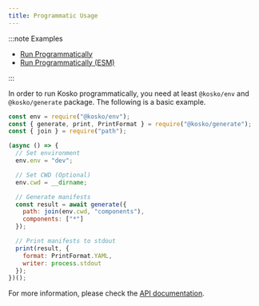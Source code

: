 ```yaml
---
title: Programmatic Usage
---
```


:::note Examples

- [Run Programmatically](https://github.com/tommy351/kosko/tree/master/examples/run-programmatically)
- [Run Programmatically (ESM)](https://github.com/tommy351/kosko/tree/master/examples/run-programmatically-esm)

:::

In order to run Kosko programmatically, you need at least `@kosko/env` and `@kosko/generate` package. The following is a basic example.

```js
const env = require("@kosko/env");
const { generate, print, PrintFormat } = require("@kosko/generate");
const { join } = require("path");

(async () => {
  // Set environment
  env.env = "dev";

  // Set CWD (Optional)
  env.cwd = __dirname;

  // Generate manifests
  const result = await generate({
    path: join(env.cwd, "components"),
    components: ["*"]
  });

  // Print manifests to stdout
  print(result, {
    format: PrintFormat.YAML,
    writer: process.stdout
  });
})();
```

For more information, please check the [API documentation](api/index.md).
